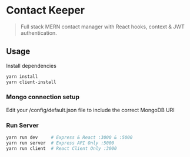 # Contact Keeper

> Full stack MERN contact manager with React hooks, context & JWT authentication.

## Usage

Install dependencies

```bash
yarn install
yarn client-install
```

### Mongo connection setup

Edit your /config/default.json file to include the correct MongoDB URI

### Run Server

```bash
yarn run dev     # Express & React :3000 & :5000
yarn run server  # Express API Only :5000
yarn run client  # React Client Only :3000
```
